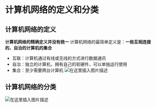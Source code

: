 ﻿# 计算机网络的定义和分类
## 计算机网络的定义
**计算机网络的精确定义并没有统一**
计算机网络的最简单定义是：**一些互相连接的、自治的计算机的集合**

- 互联：计算机通过有线或无线的方式进行数据通讯
- 自治：独立的计算机，拥有自己的软硬件，可以单独运行使用
- 集合：至少需要两台计算机
![在这里插入图片描述](https://img-blog.csdnimg.cn/5b2d611298c04a518430e44e967fa431.png?x-oss-process=image/watermark,type_ZHJvaWRzYW5zZmFsbGJhY2s,shadow_50,text_Q1NETiBAQ2h1YW5ZYW5nIENoZW4=,size_20,color_FFFFFF,t_70,g_se,x_16)
## 计算机网络的分类
![在这里插入图片描述](https://img-blog.csdnimg.cn/f75925f66e894147910d9954765c1170.png?x-oss-process=image/watermark,type_ZHJvaWRzYW5zZmFsbGJhY2s,shadow_50,text_Q1NETiBAQ2h1YW5ZYW5nIENoZW4=,size_20,color_FFFFFF,t_70,g_se,x_16)


